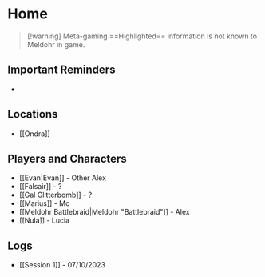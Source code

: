 # Home
> [!warning] Meta-gaming
> ==Highlighted== information is not known to Meldohr in game.
## Important Reminders
+ 

## Locations
+ [[Ondra]]

## Players and Characters
+ [[Evan|Evan]] - Other Alex
+ [[Falsair]] - ?
+ [[Gal Glitterbomb]] - ?
+ [[Marius]] - Mo
+ [[Meldohr Battlebraid|Meldohr "Battlebraid"]] - Alex
+ [[Nula]] - Lucia

## Logs
+ [[Session 1]] - 07/10/2023

